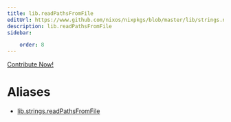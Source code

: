 ```yaml
---
title: lib.readPathsFromFile
editUrl: https://www.github.com/nixos/nixpkgs/blob/master/lib/strings.nix#L1450C6
description: lib.readPathsFromFile
sidebar:

    order: 8
---
```


<a href="https://www.github.com/nixos/nixpkgs/blob/master/lib/strings.nix#L1450C6">Contribute Now!</a>


# Aliases

- [lib.strings.readPathsFromFile](reference/lib/strings/lib-strings-readPathsFromFile)


